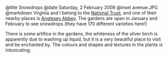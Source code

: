 @title		Snowdrops
@date		Saturday, 2 February 2008
@inset		avenue.JPG
@markdown
Virginia and I belong to the
[National Trust](https://www.nationaltrust.org.uk/),
and one of their nearby places is
[Anglesey Abbey](https://www.nationaltrust.org.uk/anglesey-abbey-gardens-and-lode-mill).
The gardens are open in January and February to see snowdrops (they have 170 different varieties here!)

There is some artifice in the gardens, the whiteness of the silver birch is apparently due to washing up liquid, but it is a very beautiful place to visit and be enchanted by.     The colours and shapes and textures in the plants is intoxicating.
